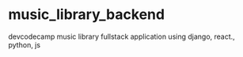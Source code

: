 # music_library_backend
devcodecamp music library fullstack application using django, react., python, js
